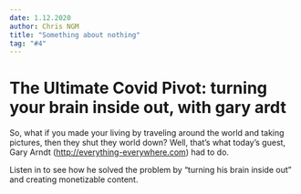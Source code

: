 ```yaml
---
date: 1.12.2020 
author: Chris NGM
title: "Something about nothing"
tag: "#4"
---
```


# The Ultimate Covid Pivot: turning your brain inside out, with gary ardt


So, what if you made your living by traveling around the world and taking pictures, then they shut they world down?  Well, that’s what today’s guest, Gary Arndt (http://everything-everywhere.com) had to do.  

Listen in to see how he solved the problem by “turning his brain inside out” and creating monetizable content.
